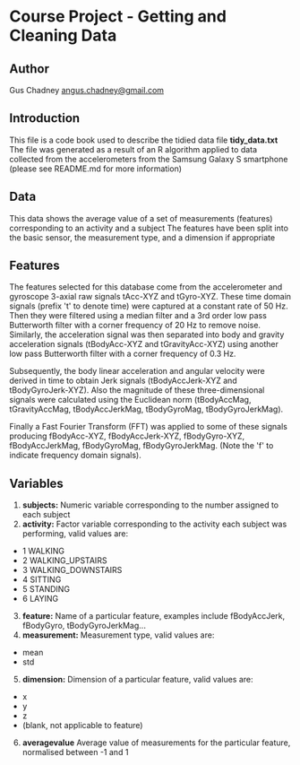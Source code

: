# Course Project - Getting and Cleaning Data

## Author

Gus Chadney <angus.chadney@gmail.com>

## Introduction

This file is a code book used to describe the tidied data file **tidy_data.txt**
The file was generated as a result of an R algorithm applied to data collected from the accelerometers from the Samsung Galaxy S smartphone (please see README.md for more information)

## Data

This data shows the average value of a set of measurements (features) corresponding to an activity and a subject
The features have been split into the basic sensor, the measurement type, and a dimension if appropriate

## Features

The features selected for this database come from the accelerometer and gyroscope 3-axial raw signals tAcc-XYZ and tGyro-XYZ. These time domain signals (prefix 't' to denote time) were captured at a constant rate of 50 Hz. Then they were filtered using a median filter and a 3rd order low pass Butterworth filter with a corner frequency of 20 Hz to remove noise. Similarly, the acceleration signal was then separated into body and gravity acceleration signals (tBodyAcc-XYZ and tGravityAcc-XYZ) using another low pass Butterworth filter with a corner frequency of 0.3 Hz. 

Subsequently, the body linear acceleration and angular velocity were derived in time to obtain Jerk signals (tBodyAccJerk-XYZ and tBodyGyroJerk-XYZ). Also the magnitude of these three-dimensional signals were calculated using the Euclidean norm (tBodyAccMag, tGravityAccMag, tBodyAccJerkMag, tBodyGyroMag, tBodyGyroJerkMag). 

Finally a Fast Fourier Transform (FFT) was applied to some of these signals producing fBodyAcc-XYZ, fBodyAccJerk-XYZ, fBodyGyro-XYZ, fBodyAccJerkMag, fBodyGyroMag, fBodyGyroJerkMag. (Note the 'f' to indicate frequency domain signals). 

## Variables

1. **subjects:** Numeric variable corresponding to the number assigned to each subject
2. **activity:** Factor variable corresponding to the activity each subject was performing, valid values are:
 * 1 WALKING
 * 2 WALKING_UPSTAIRS
 * 3 WALKING_DOWNSTAIRS
 * 4 SITTING
 * 5 STANDING
 * 6 LAYING
3. **feature:** Name of a particular feature, examples include fBodyAccJerk, fBodyGyro, tBodyGyroJerkMag...
4. **measurement:** Measurement type, valid values are:
 * mean
 * std
5. **dimension:** Dimension of a particular feature, valid values are:
 * x
 * y
 * z
 * (blank, not applicable to feature)
6. **averagevalue** Average value of measurements for the particular feature, normalised between -1 and 1

